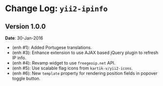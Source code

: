 Change Log: `yii2-ipinfo`
=========================

## Version 1.0.0

**Date**: 30-Jan-2016

- (enh #1): Added Portugese translations.
- (enh #3): Enhance extension to use AJAX based jQuery plugin to refresh IP info.
- (enh #4): Revamp widget to use `freegeoip.net` API.
- (enh #5): Use scalable flag icons from `kartik-v/yii2-icons`.
- (enh #6): New `template` property for rendering position fields in popover toggle button.